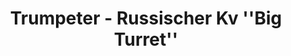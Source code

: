 ---
layout: product
title: "Trumpeter - Russischer Kv ''Big Turret''"
price: "3000" 
desc: "N/A"
img_path: "/assets/img/TRU00311.jpg"
brand: "N/A"
available: true
special_offer: false
new: true
soon: false
cat: "010000"
subcat: "013400"
subsubcat: "0N/A"
sifra: "TRU00311"
---